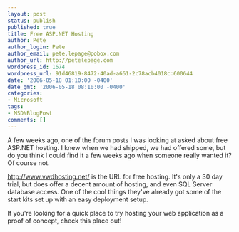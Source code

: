 ```yaml
---
layout: post
status: publish
published: true
title: Free ASP.NET Hosting
author: Pete
author_login: Pete
author_email: pete.lepage@pobox.com
author_url: http://petelepage.com
wordpress_id: 1674
wordpress_url: 91d46819-8472-40ad-a661-2c78acb4018c:600644
date: '2006-05-18 01:10:00 -0400'
date_gmt: '2006-05-18 08:10:00 -0400'
categories:
- Microsoft
tags:
- MSDNBlogPost
comments: []
---
```

<p>A few weeks ago, one of the forum posts I was looking at asked about free ASP.NET hosting.  I knew when we had shipped, we had offered some, but do you think I could find it a few weeks ago when someone really wanted it?  Of course not.</p>
<p><a href="http://www.vwdhosting.net/" target="_blank">http://www.vwdhosting.net/</a> is the URL for free hosting.  It's only a 30 day trial, but does offer a decent amount of hosting, and even SQL Server database access.  One of the cool things they've already got some of the start kits set up with an easy deployment setup.</p>
<p>If you're looking for a quick place to try hosting your web application as a proof of concept, check this place out!<img src="http://blogs.msdn.com/aggbug.aspx?PostID=600644" alt="" width="1" height="1" /></p>
